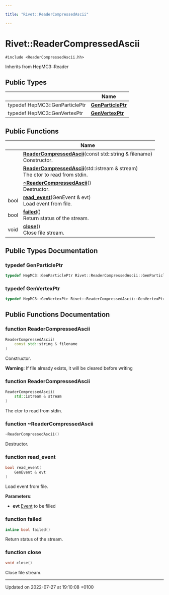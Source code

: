 ```yaml
---

title: "Rivet::ReaderCompressedAscii"

---
```


# Rivet::ReaderCompressedAscii






`#include <ReaderCompressedAscii.hh>`

Inherits from HepMC3::Reader

## Public Types

|                | Name           |
| -------------- | -------------- |
| typedef HepMC3::GenParticlePtr | **[GenParticlePtr](http://example.org/classes/classrivet_1_1readercompressedascii/#typedef-genparticleptr)**  |
| typedef HepMC3::GenVertexPtr | **[GenVertexPtr](http://example.org/classes/classrivet_1_1readercompressedascii/#typedef-genvertexptr)**  |

## Public Functions

|                | Name           |
| -------------- | -------------- |
| | **[ReaderCompressedAscii](http://example.org/classes/classrivet_1_1readercompressedascii/#function-readercompressedascii)**(const std::string & filename)<br>Constructor.  |
| | **[ReaderCompressedAscii](http://example.org/classes/classrivet_1_1readercompressedascii/#function-readercompressedascii)**(std::istream & stream)<br>The ctor to read from stdin.  |
| | **[~ReaderCompressedAscii](http://example.org/classes/classrivet_1_1readercompressedascii/#function-~readercompressedascii)**()<br>Destructor.  |
| bool | **[read_event](http://example.org/classes/classrivet_1_1readercompressedascii/#function-read-event)**(GenEvent & evt)<br>Load event from file.  |
| bool | **[failed](http://example.org/classes/classrivet_1_1readercompressedascii/#function-failed)**()<br>Return status of the stream.  |
| void | **[close](http://example.org/classes/classrivet_1_1readercompressedascii/#function-close)**()<br>Close file stream.  |

## Public Types Documentation

### typedef GenParticlePtr

```cpp
typedef HepMC3::GenParticlePtr Rivet::ReaderCompressedAscii::GenParticlePtr;
```


### typedef GenVertexPtr

```cpp
typedef HepMC3::GenVertexPtr Rivet::ReaderCompressedAscii::GenVertexPtr;
```


## Public Functions Documentation

### function ReaderCompressedAscii

```cpp
ReaderCompressedAscii(
    const std::string & filename
)
```

Constructor. 

**Warning**: If file already exists, it will be cleared before writing 

### function ReaderCompressedAscii

```cpp
ReaderCompressedAscii(
    std::istream & stream
)
```

The ctor to read from stdin. 

### function ~ReaderCompressedAscii

```cpp
~ReaderCompressedAscii()
```

Destructor. 

### function read_event

```cpp
bool read_event(
    GenEvent & evt
)
```

Load event from file. 

**Parameters**: 

  * **evt** <a href="http://example.org/classes/classrivet_1_1event/">Event</a> to be filled 


### function failed

```cpp
inline bool failed()
```

Return status of the stream. 

### function close

```cpp
void close()
```

Close file stream. 

-------------------------------

Updated on 2022-07-27 at 19:10:08 +0100